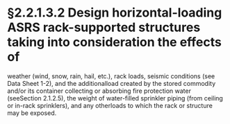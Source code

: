 # §2.2.1.3.2 Design horizontal-loading ASRS rack-supported structures taking into consideration the effects of



weather (wind, snow, rain, hail, etc.), rack loads, seismic conditions (see Data Sheet 1-2), and the additionalload created by the stored commodity and/or its container collecting or absorbing fire protection water (seeSection 2.1.2.5), the weight of water-filled sprinkler piping (from ceiling or in-rack sprinklers), and any otherloads to which the rack or structure may be exposed.